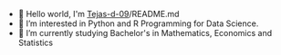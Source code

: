 - 👋 Hello world, I'm [Tejas-d-09](github.com/tejas-d-09)/README.md
- 👀 I’m interested in Python and R Programming for Data Science.
- 🌱 I’m currently studying Bachelor's in Mathematics, Economics and Statistics


<!---
Tejas-d-09/Tejas-d-09 is a ✨ special ✨ repository because its `README.md` (this file) appears on your GitHub profile.
You can click the Preview link to take a look at your changes.
--->
